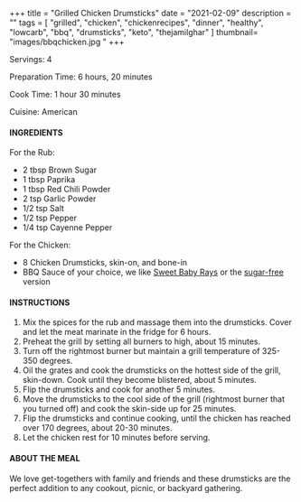 +++
title = "Grilled Chicken Drumsticks"
date = "2021-02-09"
description = ""
tags = [
    "grilled",
    "chicken",
    "chickenrecipes",
    "dinner",
    "healthy",
    "lowcarb",
    "bbq",
    "drumsticks",
    "keto",
    "thejamilghar"
]
thumbnail= "images/bbqchicken.jpg "
+++

Servings: 4 <!--more-->

Preparation Time: 6 hours, 20 minutes

Cook Time: 1 hour 30 minutes

Cuisine: American

#### INGREDIENTS 

For the Rub: 

* 2 tbsp Brown Sugar
* 1 tbsp Paprika
* 1 tbsp Red Chili Powder
* 2 tsp Garlic Powder
* 1/2 tsp Salt
* 1/2 tsp Pepper
* 1/4 tsp Cayenne Pepper

For the Chicken: 

* 8 Chicken Drumsticks, skin-on, and bone-in 
* BBQ Sauce of your choice, we like [Sweet Baby Rays](https://amzn.to/2NsxauJ) or the [sugar-free](https://amzn.to/2MYvhWR) version

#### INSTRUCTIONS

1. Mix the spices for the rub and massage them into the drumsticks. Cover and let the meat marinate in the fridge for 6 hours.
2. Preheat the grill by setting all burners to high, about 15 minutes.
3. Turn off the rightmost burner but maintain a grill temperature of 325-350 degrees.
4. Oil the grates and cook the drumsticks on the hottest side of the grill, skin-down. Cook until they become blistered, about 5 minutes.
5. Flip the drumsticks and cook for another 5 minutes.
6. Move the drumsticks to the cool side of the grill (rightmost burner that you turned off) and cook the skin-side up for 25 minutes.
7. Flip the drumsticks and continue cooking, until the chicken has reached over 170 degrees, about 20-30 minutes. 
8. Let the chicken rest for 10 minutes before serving.

#### ABOUT THE MEAL 

We love get-togethers with family and friends and these drumsticks are the perfect addition to any cookout, picnic, or backyard gathering. 


